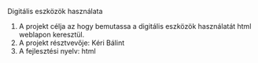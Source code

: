 Digitális eszközök használata
<br>
1. A projekt célja az hogy bemutassa a digitális eszközök használatát html weblapon keresztül.
2. A projekt résztvevője: Kéri Bálint
3. A fejlesztési nyelv: html
